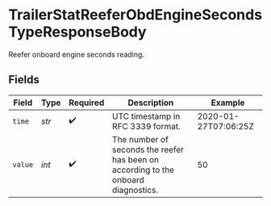 # TrailerStatReeferObdEngineSecondsTypeResponseBody

Reefer onboard engine seconds reading.


## Fields

| Field                                                                              | Type                                                                               | Required                                                                           | Description                                                                        | Example                                                                            |
| ---------------------------------------------------------------------------------- | ---------------------------------------------------------------------------------- | ---------------------------------------------------------------------------------- | ---------------------------------------------------------------------------------- | ---------------------------------------------------------------------------------- |
| `time`                                                                             | *str*                                                                              | :heavy_check_mark:                                                                 | UTC timestamp in RFC 3339 format.                                                  | 2020-01-27T07:06:25Z                                                               |
| `value`                                                                            | *int*                                                                              | :heavy_check_mark:                                                                 | The number of seconds the reefer has been on according to the onboard diagnostics. | 50                                                                                 |